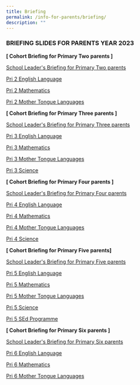 ```yaml
---
title: Briefing
permalink: /info-for-parents/briefing/
description: ""
---
```

<h3>BRIEFING SLIDES FOR PARENTS YEAR 2023</h3>

<b>[ Cohort Briefing for Primary Two parents ]</b>

[School Leader's Briefing for Primary Two parents](/files/2023/Info%20for%20parents/Cohort%20Briefing%20for%20P2%20Parents.pdf)

[Pri 2 English Language](/files/2023/P2%20EL.pdf)

[Pri 2 Mathematics](/files/2023/P2%20Math.pdf)

[Pri 2 Mother Tongue Languages](/files/2023/P2%20MTL.pdf)

<b> [ Cohort Briefing for Primary Three parents ]</b>  

[School Leader's Briefing for Primary Three parents](/files/2023/Info%20for%20parents/Cohort%20Briefing%20for%20P3%20Parents.pdf)

[Pri 3 English Language](/files/2023/P3%20EL.pdf)

[Pri 3 Mathematics](/files/2023/P3%20Math.pdf)

[Pri 3 Mother Tongue Languages](/files/2023/P3%20MTL.pdf)

[Pri 3 Science](/files/2023/P3%20Science.pdf)

<b>[ Cohort Briefing for Primary Four parents ]</b> 

[School Leader's Briefing for Primary Four parents](/files/2023/Info%20for%20parents/Cohort%20Briefing%20for%20P4%20Parents.pdf)

[Pri 4 English Language](/files/2023/P4%20EL.pdf)

[Pri 4 Mathematics](/files/2023/P4%20Math.pdf)

[Pri 4 Mother Tongue Languages](/files/2023/P4%20MTL.pdf)

[Pri 4 Science](/files/2023/P4%20Science.pdf)

<b>[ Cohort Briefing for Primary Five parents] </b> 

[School Leader's Briefing for Primary Five parents](/files/2023/Info%20for%20parents/Cohort%20Briefing%20for%20P5%20Parents.pdf)

[Pri 5 English Language](/files/2023/P5%20EL.pdf)

[Pri 5 Mathematics](/files/2023/P5%20Math.pdf)

[Pri 5 Mother Tongue Languages](/files/2023/P5%20MTL.pdf)

[Pri 5 Science](/files/2023/P5%20Science.pdf)

[Pri 5 SEd Programme](/files/2023/P5%20SED.pdf)

<b>[ Cohort Briefing for Primary Six parents ]</b> 

[School Leader's Briefing for Primary Six parents](/files/2023/Info%20for%20parents/Cohort%20Briefing%20for%20P6%20Parents.pdf)

[Pri 6 English Language](/files/2023/P6%20EL.pdf)

[Pri 6 Mathematics](/files/2023/P6%20Math.pdf)

[Pri 6 Mother Tongue Languages](/files/2023/P6%20MTL.pdf)